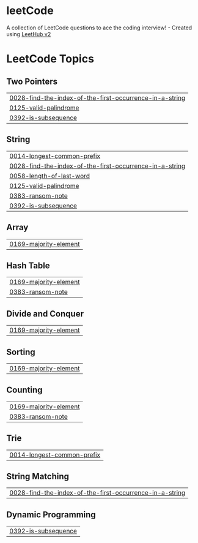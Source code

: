 # leetCode
A collection of LeetCode questions to ace the coding interview! - Created using [LeetHub v2](https://github.com/arunbhardwaj/LeetHub-2.0)

<!---LeetCode Topics Start-->
# LeetCode Topics
## Two Pointers
|  |
| ------- |
| [0028-find-the-index-of-the-first-occurrence-in-a-string](https://github.com/micif/leetCode/tree/master/0028-find-the-index-of-the-first-occurrence-in-a-string) |
| [0125-valid-palindrome](https://github.com/micif/leetCode/tree/master/0125-valid-palindrome) |
| [0392-is-subsequence](https://github.com/micif/leetCode/tree/master/0392-is-subsequence) |
## String
|  |
| ------- |
| [0014-longest-common-prefix](https://github.com/micif/leetCode/tree/master/0014-longest-common-prefix) |
| [0028-find-the-index-of-the-first-occurrence-in-a-string](https://github.com/micif/leetCode/tree/master/0028-find-the-index-of-the-first-occurrence-in-a-string) |
| [0058-length-of-last-word](https://github.com/micif/leetCode/tree/master/0058-length-of-last-word) |
| [0125-valid-palindrome](https://github.com/micif/leetCode/tree/master/0125-valid-palindrome) |
| [0383-ransom-note](https://github.com/micif/leetCode/tree/master/0383-ransom-note) |
| [0392-is-subsequence](https://github.com/micif/leetCode/tree/master/0392-is-subsequence) |
## Array
|  |
| ------- |
| [0169-majority-element](https://github.com/micif/leetCode/tree/master/0169-majority-element) |
## Hash Table
|  |
| ------- |
| [0169-majority-element](https://github.com/micif/leetCode/tree/master/0169-majority-element) |
| [0383-ransom-note](https://github.com/micif/leetCode/tree/master/0383-ransom-note) |
## Divide and Conquer
|  |
| ------- |
| [0169-majority-element](https://github.com/micif/leetCode/tree/master/0169-majority-element) |
## Sorting
|  |
| ------- |
| [0169-majority-element](https://github.com/micif/leetCode/tree/master/0169-majority-element) |
## Counting
|  |
| ------- |
| [0169-majority-element](https://github.com/micif/leetCode/tree/master/0169-majority-element) |
| [0383-ransom-note](https://github.com/micif/leetCode/tree/master/0383-ransom-note) |
## Trie
|  |
| ------- |
| [0014-longest-common-prefix](https://github.com/micif/leetCode/tree/master/0014-longest-common-prefix) |
## String Matching
|  |
| ------- |
| [0028-find-the-index-of-the-first-occurrence-in-a-string](https://github.com/micif/leetCode/tree/master/0028-find-the-index-of-the-first-occurrence-in-a-string) |
## Dynamic Programming
|  |
| ------- |
| [0392-is-subsequence](https://github.com/micif/leetCode/tree/master/0392-is-subsequence) |
<!---LeetCode Topics End-->